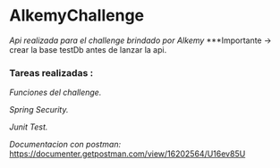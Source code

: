 # AlkemyChallenge
_Api realizada para el challenge brindado por Alkemy_
***Importante -> crear la base testDb antes de lanzar la api.
### Tareas realizadas : 

_Funciones del challenge._

_Spring Security._


_Junit Test._

_Documentacion con postman:_
https://documenter.getpostman.com/view/16202564/U16ev85U

